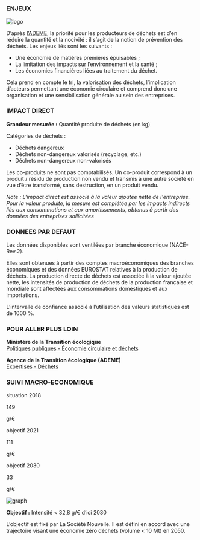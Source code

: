 ### ENJEUX

<div id="strip-odd" className="strip">
    <img id="logo-odd" src=/resources/odd_was.png alt="logo"/>
</div>

D’après [l’ADEME](https://grand-est.ademe.fr/expertises/dechets/reduction-de-la-production-de-dechets-en-entreprise/enjeux), la priorité pour les producteurs de déchets est d’en réduire la quantité et la nocivité : il s’agit de la notion de prévention des déchets.
Les enjeux liés sont les suivants :
* Une économie de matières premières épuisables ;
* La limitation des impacts sur l’environnement et la santé ;
* Les économies financières liées au traitement du déchet.

Cela prend en compte le tri, la valorisation des déchets, l’implication d’acteurs permettant une économie circulaire et comprend donc une organisation et une sensibilisation générale au sein des entreprises.


### IMPACT DIRECT

**Grandeur mesurée :** Quantité produite de déchets (en kg)

Catégories de déchets :
* Déchets dangereux
* Déchets non-dangereux valorisés (recyclage, etc.)
* Déchets non-dangereux non-valorisés

Les co-produits ne sont pas comptabilisés. Un co-produit correspond à un produit / résidu de production non vendu et transmis à une autre société en vue d’être transformé, sans destruction, en un produit vendu.

*Note : L'impact direct est associé à la valeur ajoutée nette de l'entreprise. Pour la valeur produite, la mesure est complétée par les impacts indirects liés aux consommations et aux amortissements, obtenus à partir des données des entreprises sollicitées*

### DONNEES PAR DEFAUT

Les données disponibles sont ventilées par branche économique (NACE-Rev.2).

Elles sont obtenues à partir des comptes macroéconomiques des branches économiques et des données EUROSTAT relatives à la production de déchets. La production directe de déchets est associée à la valeur ajoutée nette, les intensités de production de déchets de la production française et mondiale sont affectées aux consommations domestiques et aux importations.

L’intervalle de confiance associé à l’utilisation des valeurs statistiques est de 1000 %.

### POUR ALLER PLUS LOIN

**Ministère de la Transition écologique**  
[Politiques publiques - Économie circulaire et déchets](https://www.ecologie.gouv.fr/politiques/economie-circulaire-et-dechets)

**Agence de la Transition écologique (ADEME)**  
[Expertises - Déchets](https://www.ademe.fr/expertises/dechets)

### SUIVI MACRO-ECONOMIQUE

<div class="references-blocks">
    <div id="block-1">
    <p id="titre-block">situation 2018</p>
    <p id="value-block">149</p>
    <p id="unit-block">g/€</p>
    </div>
    <div id="block-2">
    <p id="titre-block">objectif 2021</p>
    <p id="value-block">111</p>
    <p id="unit-block">g/€</p>
    </div>
    <div id="block-3">
    <p id="titre-block">objectif 2030</p>
    <p id="value-block">33</p>
    <p id="unit-block">g/€</p>
    </div>
</div>

<div id="graph">
    <img id="graph-img" src="/graphics/WAS_Graphe-fr.png" alt="graph"/>
</div>

**Objectif :** Intensité < 32,8 g/€ d’ici 2030

L’objectif est fixé par La Société Nouvelle. Il est défini en accord avec une trajectoire visant une économie zéro déchets (volume < 10 Mt) en 2050.